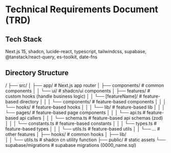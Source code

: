 # Technical Requirements Document (TRD)
  
## Tech Stack

Next.js 15, shadcn, lucide-react, typescript, tailwindcss, supabase, @tanstack/react-query, es-toolkit, date-fns

## Directory Structure


/
├── src/
│   ├── app/                    # Next.js app router
│   ├── components/             # common components
│   │   └── ui/                 # shadcn/ui components
│   ├── features/               # custom hooks (handle business logic)
│   │   └── [featureName]/      # feature-based directory
│   │   │   └── components/     # feature-based components
│   │   │   └── hooks/          # feature-based hooks
│   │   │   └── lib/            # feature-based lib
│   │   │   └── pages/          # feature-based page components
│   │   │   └── api.ts          # feature-based api callers
│   │   │   └── schema.ts       # feature-based api schemas (zod)
│   │   │   └── constants.ts    # feature-based constants
│   │   │   └── types.ts        # feature-based types
│   │   │   └── utils.ts        # feature-based utils
│   │   └── ...                 # other features
│   ├── hooks/                  # common hooks
│   ├── lib/                    
│   │   └── utils.ts            # shadcn cn utility function
├── public/                     # static assets
└── supabase/migrations         # supabase migrations (0000_name.sql)

  
